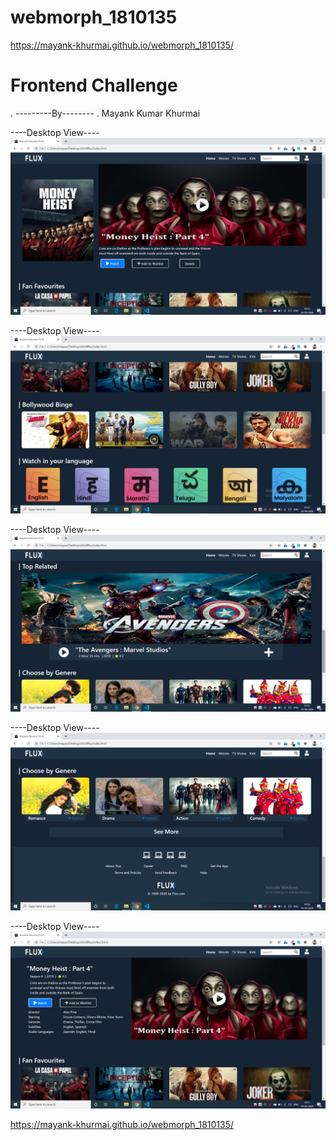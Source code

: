 # webmorph_1810135
https://mayank-khurmai.github.io/webmorph_1810135/
# Frontend Challenge
.
---------By--------
.
Mayank Kumar Khurmai   

----Desktop View----
![Test Image 4](https://github.com/Mayank-Khurmai/webmorph_1810135/blob/master/snapshots/1.png)

----Desktop View----
![Test Image 4](https://github.com/Mayank-Khurmai/webmorph_1810135/blob/master/snapshots/2.png)

----Desktop View----
![Test Image 4](https://github.com/Mayank-Khurmai/webmorph_1810135/blob/master/snapshots/3.png)

----Desktop View----
![Test Image 4](https://github.com/Mayank-Khurmai/webmorph_1810135/blob/master/snapshots/4.png)

----Desktop View----
![Test Image 4](https://github.com/Mayank-Khurmai/webmorph_1810135/blob/master/snapshots/5.png)

https://mayank-khurmai.github.io/webmorph_1810135/

